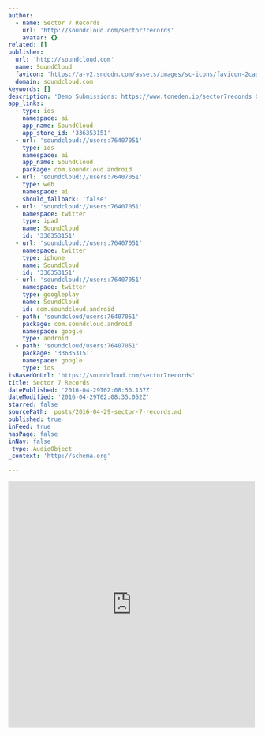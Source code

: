 ```yaml
---
author:
  - name: Sector 7 Records
    url: 'http://soundcloud.com/sector7records'
    avatar: {}
related: []
publisher:
  url: 'http://soundcloud.com'
  name: SoundCloud
  favicon: 'https://a-v2.sndcdn.com/assets/images/sc-icons/favicon-2cadd14b.ico'
  domain: soundcloud.com
keywords: []
description: 'Demo Submissions: https://www.toneden.io/sector7records General Inquires: SectorSevenRecords@gmail.com Sector 7 Records has one purpose: Expose the world to amazing electronic music artists and sounds. Originating from Columbus Ohio, S7R accepts any genre.'
app_links:
  - type: ios
    namespace: ai
    app_name: SoundCloud
    app_store_id: '336353151'
  - url: 'soundcloud://users:76407051'
    type: ios
    namespace: ai
    app_name: SoundCloud
    package: com.soundcloud.android
  - url: 'soundcloud://users:76407051'
    type: web
    namespace: ai
    should_fallback: 'false'
  - url: 'soundcloud://users:76407051'
    namespace: twitter
    type: ipad
    name: SoundCloud
    id: '336353151'
  - url: 'soundcloud://users:76407051'
    namespace: twitter
    type: iphone
    name: SoundCloud
    id: '336353151'
  - url: 'soundcloud://users:76407051'
    namespace: twitter
    type: googleplay
    name: SoundCloud
    id: com.soundcloud.android
  - path: 'soundcloud/users:76407051'
    package: com.soundcloud.android
    namespace: google
    type: android
  - path: 'soundcloud/users:76407051'
    package: '336353151'
    namespace: google
    type: ios
isBasedOnUrl: 'https://soundcloud.com/sector7records'
title: Sector 7 Records
datePublished: '2016-04-29T02:08:50.137Z'
dateModified: '2016-04-29T02:08:35.052Z'
starred: false
sourcePath: _posts/2016-04-29-sector-7-records.md
published: true
inFeed: true
hasPage: false
inNav: false
_type: AudioObject
_context: 'http://schema.org'

---
```

<iframe src="https://cdn.embedly.com/widgets/media.html?src=https%3A%2F%2Fw.soundcloud.com%2Fplayer%2F%3Fvisual%3Dtrue%26url%3Dhttp%253A%252F%252Fapi.soundcloud.com%252Fusers%252F76407051%26show_artwork%3Dtrue&amp;url=https%3A%2F%2Fsoundcloud.com%2Fsector7records&amp;image=http%3A%2F%2Fi1.sndcdn.com%2Favatars-000220002789-0shrye-t500x500.jpg&amp;key=b7d04c9b404c499eba89ee7072e1c4f7&amp;type=text%2Fhtml&amp;schema=soundcloud" width="500" height="500" scrolling="no" frameborder="0" allowfullscreen="" style=""></iframe>